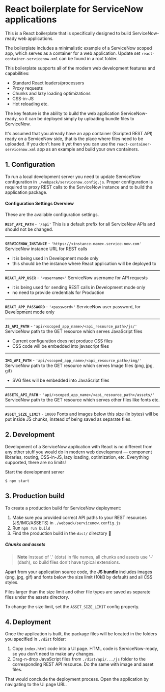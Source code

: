# React boilerplate for ServiceNow applications

This is a React boilerplate that is specifically designed to build ServiceNow-ready web applications.

The boilerplate includes a minimalistic example of a ServiceNow scoped app, which serves as a container for a web application. Update set `react-container-servicenow.xml` can be found in a root folder.

This boilerplate supports all of the modern web development features and capabilities:

- Standard React loaders/processors
- Proxy requests
- Chunks and lazy loading optimizations
- CSS-in-JS
- Hot reloading etc.

The key feature is the ability to build the web application ServiceNow-ready, so it can be deployed simply by uploading bundle files to ServiceNow.

It's assumed that you already have an app container (Scripted REST API) ready on a ServiceNow side, that is the place where files need to be uploaded. If you don't have it yet then you can use the `react-container-servicenow.xml` app as an example and build your own containers.

## 1. Configuration

To run a local development server you need to update ServiceNow configuration in `./webpack/servicenow.config.js`. Proper configuration is required to proxy REST calls to the ServiceNow instance and to build the application package.

#### Configuration Settings Overview

These are the available configuration settings.

**`REST_API_PATH`** - `'/api'`
This is a default prefix for all ServiceNow APIs and should not be changed.

---

**`SERVICENOW_INSTANCE`** - `'https://<instance-name>.service-now.com'`
ServiceNow instance URL for REST calls

- it is being used in Development mode only
- this should be the instance where React application will be deployed to

---

**`REACT_APP_USER`** - `'<username>'`
ServiceNow username for API requests

- it is being used for sending REST calls in Development mode only
- no need to provide credentials for Production

---

**`REACT_APP_PASSWORD`** - `'<password>'`
ServiceNow user password, for Development mode only

---

**`JS_API_PATH`** - `'api/<scoped_app_name>/<api_resource_path>/js/'`
ServiceNow path to the GET resource which serves JavaScript files

- Current configuration does not produce CSS files
- CSS code will be embedded into javascript files

---

**`IMG_API_PATH`** - `'api/<scoped_app_name>/<api_resource_path>/img/'`
ServiceNow path to the GET resource which serves Image files (png, jpg, gif)

- SVG files will be embedded into JavaScript files

---

**`ASSETS_API_PATH`** - `'api/<scoped_app_name>/<api_resource_path>/assets/'`
ServiceNow path to the GET resource which serves other files like fonts etc.

---

**`ASSET_SIZE_LIMIT`** - `10000`
Fonts and images below this size (in bytes) will be put inside JS chunks, instead of being saved as separate files.

## 2. Development

Development of a ServiceNow application with React is no different from any other stuff you would do in modern web development — component libraries, routing, CSS-in-JS, lazy loading, optimization, etc. Everything supported, there are no limits!

Start the development server

```
$ npm start
```

## 3. Production build

To create a production build for ServiceNow deployment:

1. Make sure you provided correct API paths to your REST resources (JS/IMG/ASSETS) in `./webpack/servicenow.config.js`
2. Run `npm run build`
3. Find the production build in the `dist/` directory 🎉

##### Chunks and assets

> **Note** Instead of '.' (dots) in file names, all chunks and assets use '-' (dash), so build files don't have typical extensions.

Apart from your application source code, the **JS bundle** includes images (png, jpg, gif) and fonts below the size limit (10kB by default) and all CSS styles.

Files larger than the size limit and other file types are saved as separate files under the assets directory.

To change the size limit, set the `ASSET_SIZE_LIMIT` config property.

## 4. Deployment

Once the application is built, the package files will be located in the folders you specified in `./dist` folder:

1. Copy `index.html` code into a UI page. HTML code is ServiceNow-ready, so you don't need to make any changes.
2. Drag-n-drop JavaScript files from `./dist/api/.../js` folder to the corresponding REST API resource. Do the same with image and asset files.

That would conclude the deployment process. Open the application by navigating to the UI page URL.
